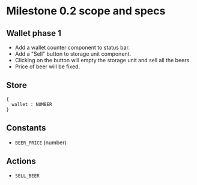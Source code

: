 # Milestone 0.2 scope and specs

## Wallet phase 1

* Add a wallet counter component to status bar.
* Add a "Sell" button to storage unit component.
* Clicking on the button will empty the storage unit and sell all the beers.
* Price of beer will be fixed.

## Store

```
{
  wallet : NUMBER
}
```

## Constants

* `BEER_PRICE` (number)

## Actions

* `SELL_BEER`
